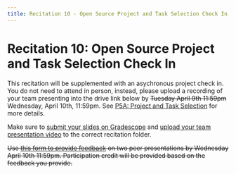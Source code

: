 ```yaml
---
title: Recitation 10 - Open Source Project and Task Selection Check In
---
```


# Recitation 10: Open Source Project and Task Selection Check In

This recitation will be supplemented with an asychronous project check in. You do not need to attend in person, instead, please upload a recording of your team presenting into the drive link below by ~~Tuesday April 9th 11:59pm~~ Wednesday, April 10th, 11:59pm. See [P5A: Project and Task Selection](https://cmu-313.github.io/projects/P5/1_projectcheck/#check-in-presentation-80-pts) for more details.

Make sure to [submit your slides on Gradescope](https://www.gradescope.com/courses/703665/assignments/4323557/) and [upload your team presentation video](https://drive.google.com/drive/folders/1nHW97a6oRaQrVLqTo-F1bKwVc6G3IFZA?usp=sharing) to the correct recitation folder.

~~Use [this form to provide feedback](https://forms.gle/FGwc37uTahoRQCkL9) on two peer presentations by Wednesday April 10th 11:59pm. Participation credit will be provided based on the feedback you provide.~~
